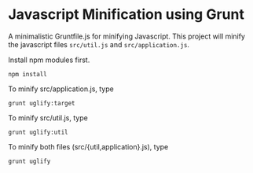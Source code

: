 # Javascript Minification using Grunt

A minimalistic Gruntfile.js for minifying Javascript. This project will minify the javascript files `src/util.js` and `src/application.js`.

Install npm modules first.
```
npm install
```


To minify src/application.js, type

```
grunt uglify:target
```

To minify src/util.js, type
```
grunt uglify:util
```

To minify both files (src/{util,application}.js), type

```
grunt uglify
```
